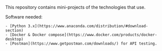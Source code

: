 This repository contains mini-projects of the technologies that use.

Software needed:

    - [Python 3.x](https://www.anaconda.com/distribution/#download-section)
    - [Docker & Docker compose](https://www.docker.com/products/docker-desktop)
    - [Postman](https://www.getpostman.com/downloads/) for API testing.